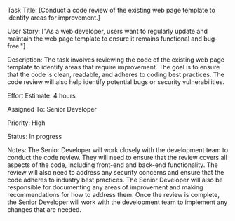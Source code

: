 Task Title: [Conduct a code review of the existing web page template to identify areas for improvement.]

User Story: ["As a web developer, users want to regularly update and maintain the web page template to ensure it remains functional and bug-free."]

Description: The task involves reviewing the code of the existing web page template to identify areas that require improvement. The goal is to ensure that the code is clean, readable, and adheres to coding best practices. The code review will also help identify potential bugs or security vulnerabilities.

Effort Estimate: 4 hours

Assigned To: Senior Developer

Priority: High

Status: In progress

Notes: The Senior Developer will work closely with the development team to conduct the code review. They will need to ensure that the review covers all aspects of the code, including front-end and back-end functionality. The review will also need to address any security concerns and ensure that the code adheres to industry best practices. The Senior Developer will also be responsible for documenting any areas of improvement and making recommendations for how to address them. Once the review is complete, the Senior Developer will work with the development team to implement any changes that are needed.


